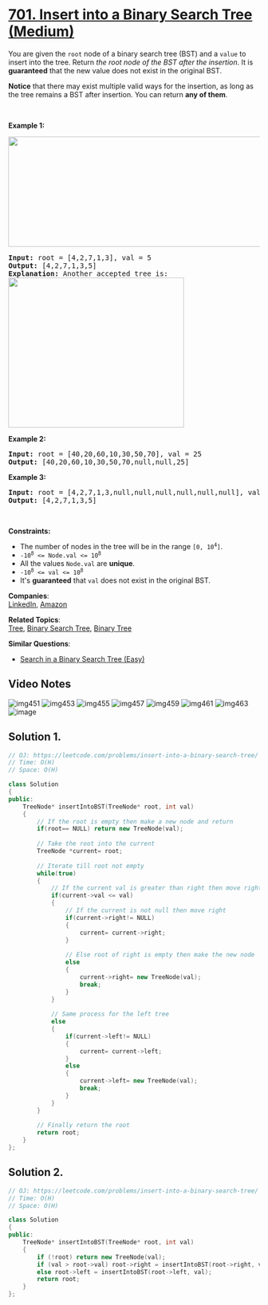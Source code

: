 # [701. Insert into a Binary Search Tree (Medium)](https://leetcode.com/problems/insert-into-a-binary-search-tree/)

<p>You are given the <code>root</code> node of a binary search tree (BST) and a <code>value</code> to insert into the tree. Return <em>the root node of the BST after the insertion</em>. It is <strong>guaranteed</strong> that the new value does not exist in the original BST.</p>

<p><strong>Notice</strong>&nbsp;that there may exist&nbsp;multiple valid ways for the&nbsp;insertion, as long as the tree remains a BST after insertion. You can return <strong>any of them</strong>.</p>

<p>&nbsp;</p>
<p><strong>Example 1:</strong></p>
<img alt="" src="https://assets.leetcode.com/uploads/2020/10/05/insertbst.jpg" style="width: 752px; height: 221px;">
<pre><strong>Input:</strong> root = [4,2,7,1,3], val = 5
<strong>Output:</strong> [4,2,7,1,3,5]
<strong>Explanation:</strong> Another accepted tree is:
<img alt="" src="https://assets.leetcode.com/uploads/2020/10/05/bst.jpg" style="width: 352px; height: 301px;">
</pre>

<p><strong>Example 2:</strong></p>

<pre><strong>Input:</strong> root = [40,20,60,10,30,50,70], val = 25
<strong>Output:</strong> [40,20,60,10,30,50,70,null,null,25]
</pre>

<p><strong>Example 3:</strong></p>

<pre><strong>Input:</strong> root = [4,2,7,1,3,null,null,null,null,null,null], val = 5
<strong>Output:</strong> [4,2,7,1,3,5]
</pre>

<p>&nbsp;</p>
<p><strong>Constraints:</strong></p>

<ul>
	<li>The number of nodes in&nbsp;the tree will be in the range <code>[0,&nbsp;10<sup>4</sup>]</code>.</li>
	<li><code>-10<sup>8</sup> &lt;= Node.val &lt;= 10<sup>8</sup></code></li>
	<li>All the values <code>Node.val</code> are <strong>unique</strong>.</li>
	<li><code>-10<sup>8</sup> &lt;= val &lt;= 10<sup>8</sup></code></li>
	<li>It's <strong>guaranteed</strong> that <code>val</code> does not exist in the original BST.</li>
</ul>


**Companies**:  
[LinkedIn](https://leetcode.com/company/linkedin), [Amazon](https://leetcode.com/company/amazon)

**Related Topics**:  
[Tree](https://leetcode.com/tag/tree/), [Binary Search Tree](https://leetcode.com/tag/binary-search-tree/), [Binary Tree](https://leetcode.com/tag/binary-tree/)

**Similar Questions**:
* [Search in a Binary Search Tree (Easy)](https://leetcode.com/problems/search-in-a-binary-search-tree/)

## Video Notes

![img451](https://user-images.githubusercontent.com/106215989/170555038-84f1f76b-6ede-429f-b846-c897e4e87b70.jpg)
![img453](https://user-images.githubusercontent.com/106215989/170555046-f978dfeb-2a0e-4015-8ac9-34d83b2f21b9.jpg)
![img455](https://user-images.githubusercontent.com/106215989/170555047-50489cc6-b223-44af-b65f-8f7f1220e59d.jpg)
![img457](https://user-images.githubusercontent.com/106215989/170555051-facfd556-2765-4542-97a8-51ec2d699711.jpg)
![img459](https://user-images.githubusercontent.com/106215989/170555054-de772d83-d123-4d13-a5e0-fedef8f68f15.jpg)
![img461](https://user-images.githubusercontent.com/106215989/170555056-bf85012c-b5a6-4e26-af2d-49c093275b2b.jpg)
![img463](https://user-images.githubusercontent.com/106215989/170555060-0ddcaa40-bda0-4f0c-8cf6-0b65008471d3.jpg)
![image](https://user-images.githubusercontent.com/106215989/175798635-4607dbe5-618a-4298-b9bb-924716778211.png)


## Solution 1.

```cpp
// OJ: https://leetcode.com/problems/insert-into-a-binary-search-tree/
// Time: O(H)
// Space: O(H)

class Solution 
{
public:
    TreeNode* insertIntoBST(TreeNode* root, int val) 
    {
        // If the root is empty then make a new node and return 
        if(root== NULL) return new TreeNode(val);
        
        // Take the root into the current
        TreeNode *current= root;
        
        // Iterate till root not empty
        while(true)
        {
            // If the current val is greater than right then move right
            if(current->val <= val)
            {
                // If the current is not null then move right
                if(current->right!= NULL)
                {
                    current= current->right;
                }
                
                // Else root of right is empty then make the new node
                else
                {
                    current->right= new TreeNode(val);
                    break;
                }
            }
            
            // Same process for the left tree
            else
            {
                if(current->left!= NULL)
                {
                    current= current->left;
                }
                else
                {
                    current->left= new TreeNode(val);
                    break;
                }
            }
        }
        
        // Finally return the root
        return root;
    }
};
```

## Solution 2.

```cpp
// OJ: https://leetcode.com/problems/insert-into-a-binary-search-tree/
// Time: O(H)
// Space: O(H)

class Solution 
{
public:
    TreeNode* insertIntoBST(TreeNode* root, int val) 
    {
        if (!root) return new TreeNode(val);
        if (val > root->val) root->right = insertIntoBST(root->right, val);
        else root->left = insertIntoBST(root->left, val);
        return root;
    }
};
```


